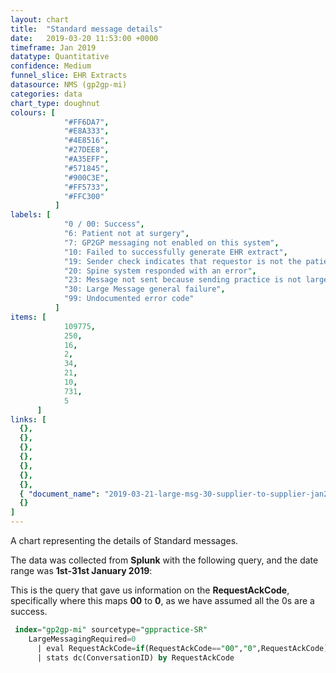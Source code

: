 ```yaml
---
layout: chart
title:  "Standard message details"
date:   2019-03-20 11:53:00 +0000
timeframe: Jan 2019
datatype: Quantitative
confidence: Medium
funnel_slice: EHR Extracts
datasource: NMS (gp2gp-mi)
categories: data
chart_type: doughnut
colours: [
            "#FF6DA7",
            "#E8A333",
            "#4E8516",
            "#27DEE8",
            "#A35EFF",
            "#571845",
            "#900C3E",
            "#FF5733",
            "#FFC300"
          ]
labels: [
            "0 / 00: Success",
            "6: Patient not at surgery",
            "7: GP2GP messaging not enabled on this system",
            "10: Failed to successfully generate EHR extract",
            "19: Sender check indicates that requestor is not the patients current health care provider",
            "20: Spine system responded with an error",
            "23: Message not sent because sending practice is not large message compliant",
            "30: Large Message general failure",
            "99: Undocumented error code"
          ]
items: [
            109775,
            250,
            16,
            2,
            34,
            21,
            10,
            731,
            5
      ]
links: [
  {},
  {},
  {},
  {},
  {},
  {},
  {},
  { "document_name": "2019-03-21-large-msg-30-supplier-to-supplier-jan2019" },
  {}
] 
---
```

A chart representing the details of Standard messages.

The data was collected from **Splunk** with the following query, and the date range was **1st-31st January 2019**:

This is the query that gave us information on the **RequestAckCode**, specifically where this maps **00** to **0**, as we have assumed all the 0s are a success.
```sql
 index="gp2gp-mi" sourcetype="gppractice-SR"
    LargeMessagingRequired=0
      | eval RequestAckCode=if(RequestAckCode=="00","0",RequestAckCode)
      | stats dc(ConversationID) by RequestAckCode
```
